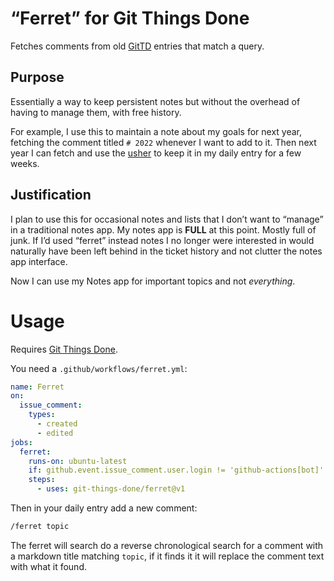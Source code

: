 # “Ferret” for Git Things Done

Fetches comments from old [GitTD][] entries that match a query.

[GitTD]: https://github.com/git-things-done

## Purpose

Essentially a way to keep persistent notes but without the overhead of having
to manage them, with free history.

For example, I use this to maintain a note about my goals for next year,
fetching the comment titled `# 2022` whenever I want to add to it. Then next
year I can fetch and use the [usher][] to keep it in my daily entry for a few
weeks.

[usher]: https://github.com/git-things-done/usher

## Justification

I plan to use this for occasional notes and lists that I don’t want to “manage”
in a traditional notes app. My notes app is **FULL** at this point. Mostly full
of junk. If I’d used “ferret” instead notes I no longer were interested in would
naturally have been left behind in the ticket history and not clutter the notes
app interface.

Now I can use my Notes app for important topics and not *everything*.

# Usage

Requires [Git Things Done][GitTD].

You need a `.github/workflows/ferret.yml`:

```yaml
name: Ferret
on:
  issue_comment:
    types:
      - created
      - edited
jobs:
  ferret:
    runs-on: ubuntu-latest
    if: github.event.issue_comment.user.login != 'github-actions[bot]'
    steps:
      - uses: git-things-done/ferret@v1
```

Then in your daily entry add a new comment:

```markdown
/ferret topic
```

The ferret will search do a reverse chronological search for a comment with a
markdown title matching `topic`, if it finds it it will replace the comment
text with what it found.

[GitTD]: https://github.com/git-things-done
